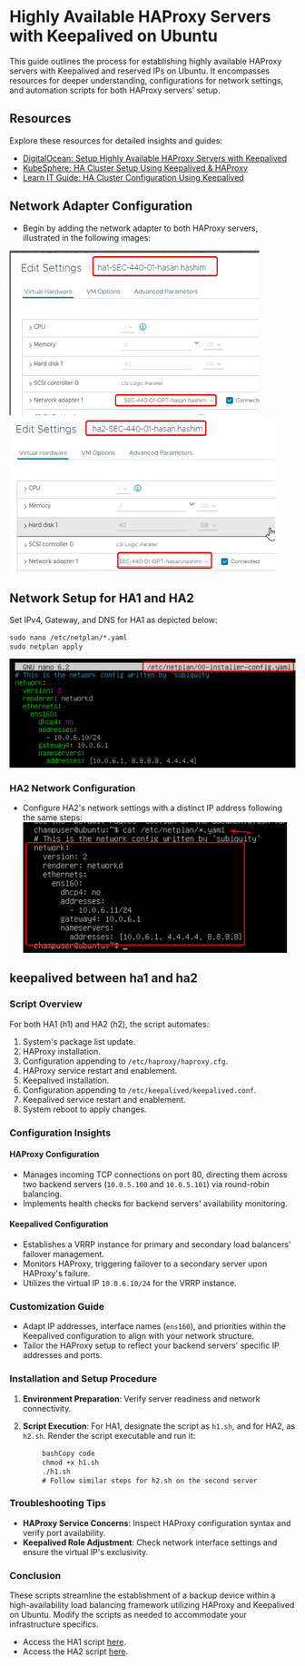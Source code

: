 # Highly Available HAProxy Servers with Keepalived on Ubuntu

This guide outlines the process for establishing highly available HAProxy servers with Keepalived and reserved IPs on Ubuntu. It encompasses resources for deeper understanding, configurations for network settings, and automation scripts for both HAProxy servers' setup.

## Resources

Explore these resources for detailed insights and guides:

*   [DigitalOcean: Setup Highly Available HAProxy Servers with Keepalived](https://www.digitalocean.com/community/tutorials/how-to-set-up-highly-available-haproxy-servers-with-keepalived-and-reserved-ips-on-ubuntu-14-04)
*   [KubeSphere: HA Cluster Setup Using Keepalived & HAProxy](https://kubesphere.io/docs/v3.4/installing-on-linux/high-availability-configurations/set-up-ha-cluster-using-keepalived-haproxy/)
*   [Learn IT Guide: HA Cluster Configuration Using Keepalived](https://www.learnitguide.net/2021/11/configure-ha-cluster-using-keepalived.html)

## Network Adapter Configuration
* Begin by adding the network adapter to both HAProxy servers, illustrated in the following images:
  
![7.png](./images/7.png)
![8.png](./images/8.png)

## Network Setup for HA1 and HA2
Set IPv4, Gateway, and DNS for HA1 as depicted below:
```
sudo nano /etc/netplan/*.yaml
sudo netplan apply
```

![9.png](./images/9.png)

### HA2 Network Configuration
* Configure HA2's network settings with a distinct IP address following the same steps:
![10.png](./images/10.png)

## keepalived between ha1 and ha2
### Script Overview

For both HA1 (h1) and HA2 (h2), the script automates:

1.  System's package list update.
2.  HAProxy installation.
3.  Configuration appending to `/etc/haproxy/haproxy.cfg`.
4.  HAProxy service restart and enablement.
5.  Keepalived installation.
6.  Configuration appending to `/etc/keepalived/keepalived.conf`.
7.  Keepalived service restart and enablement.
8.  System reboot to apply changes.

### Configuration Insights

#### HAProxy Configuration

*   Manages incoming TCP connections on port 80, directing them across two backend servers (`10.0.5.100` and `10.0.5.101`) via round-robin balancing.
*   Implements health checks for backend servers' availability monitoring.

#### Keepalived Configuration

*   Establishes a VRRP instance for primary and secondary load balancers' failover management.
*   Monitors HAProxy, triggering failover to a secondary server upon HAProxy's failure.
*   Utilizes the virtual IP `10.0.6.10/24` for the VRRP instance.

### Customization Guide

*   Adapt IP addresses, interface names (`ens160`), and priorities within the Keepalived configuration to align with your network structure.
*   Tailor the HAProxy setup to reflect your backend servers' specific IP addresses and ports.

### Installation and Setup Procedure

1.  **Environment Preparation**: Verify server readiness and network connectivity.

2.  **Script Execution**: For HA1, designate the script as `h1.sh`, and for HA2, as `h2.sh`. Render the script executable and run it:
```
        bashCopy code
        chmod +x h1.sh
        ./h1.sh
        # Follow similar steps for h2.sh on the second server
```
### Troubleshooting Tips

*   **HAProxy Service Concerns**: Inspect HAProxy configuration syntax and verify port availability.
*   **Keepalived Role Adjustment**: Check network interface settings and ensure the virtual IP's exclusivity.

### Conclusion

These scripts streamline the establishment of a backup device within a high-availability load balancing framework utilizing HAProxy and Keepalived on Ubuntu. Modify the scripts as needed to accommodate your infrastructure specifics.

*   Access the HA1 script [here](h1.sh).
*   Access the HA2 script [here](h2.sh).



